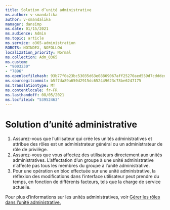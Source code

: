 ```yaml
---
title: Solution d’unité administrative
ms.author: v-smandalika
author: v-smandalika
manager: dansimp
ms.date: 01/15/2021
ms.audience: Admin
ms.topic: article
ms.service: o365-administration
ROBOTS: NOINDEX, NOFOLLOW
localization_priority: Normal
ms.collection: Adm_O365
ms.custom:
- "9003230"
- "7896"
ms.openlocfilehash: 93b77f0a23bc53035d63e08869067aff25270aed559d7cddded04aaa92285302
ms.sourcegitcommit: b5f7da89a650d2915dc652449623c78be6247175
ms.translationtype: MT
ms.contentlocale: fr-FR
ms.lasthandoff: 08/05/2021
ms.locfileid: "53952463"
---
```

# <a name="administrative-unit-solution"></a>Solution d’unité administrative

1. Assurez-vous que l’utilisateur qui crée les unités administratives et attribue des rôles est un administrateur général ou un administrateur de rôle de privilège.
2. Assurez-vous que vous affectez des utilisateurs directement aux unités administratives. L’affectation d’un groupe à une unité administrative n’affecte pas tous les membres du groupe à l’unité administrative.
3. Pour une opération en bloc effectuée sur une unité administrative, la réflexion des modifications dans l’interface utilisateur peut prendre du temps, en fonction de différents facteurs, tels que la charge de service actuelle.

Pour plus d’informations sur les unités administratives, voir [Gérer les rôles dans l’unité administrative.](https://docs.microsoft.com/azure/active-directory/roles/administrative-units)
